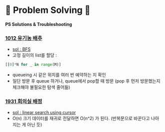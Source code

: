 # 🥇 Problem Solving 🥇
#### PS Solutions & Troubleshooting

### [1012 유기농 배추](https://www.acmicpc.net/problem/1012)
- [sol : BFS](https://github.com/woosukji/problem_solving/blob/main/problems/1012.py)
- 고정 길이의 list를 할당 :
```python
[[0]*N for _ in range(M)]
```
- queueing 시 같은 위치를 여러 번 예약하는 지 확인
- 일단 방문 후 queue 하거나, queue에서 pop할 때 방문 (pop 후 먼저 방문했는지 체크해야 불필요한 탐색 줄어듦)

### [1931 회의실 배정](https://www.acmicpc.net/problem/1931)
- [sol : linear search using cursor](https://github.com/woosukji/problem_solving/blob/main/problems/1931.py)
- O(n) 크기 데이터를 재귀로 전달하면 O(n^2) 가 된다. (반복문으로 바꾼다고 나아지는 게 아닌 듯)
